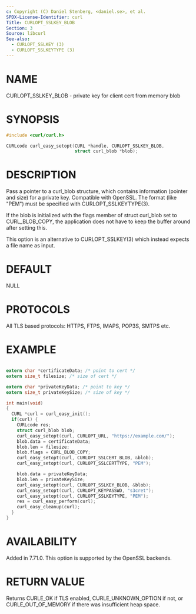 ```yaml
---
c: Copyright (C) Daniel Stenberg, <daniel.se>, et al.
SPDX-License-Identifier: curl
Title: CURLOPT_SSLKEY_BLOB
Section: 3
Source: libcurl
See-also:
  - CURLOPT_SSLKEY (3)
  - CURLOPT_SSLKEYTYPE (3)
---
```


# NAME

CURLOPT_SSLKEY_BLOB - private key for client cert from memory blob

# SYNOPSIS

~~~c
#include <curl/curl.h>

CURLcode curl_easy_setopt(CURL *handle, CURLOPT_SSLKEY_BLOB,
                          struct curl_blob *blob);
~~~

# DESCRIPTION

Pass a pointer to a curl_blob structure, which contains information (pointer
and size) for a private key. Compatible with OpenSSL. The format (like "PEM")
must be specified with CURLOPT_SSLKEYTYPE(3).

If the blob is initialized with the flags member of struct curl_blob set to
CURL_BLOB_COPY, the application does not have to keep the buffer around after
setting this.

This option is an alternative to CURLOPT_SSLKEY(3) which instead expects
a file name as input.

# DEFAULT

NULL

# PROTOCOLS

All TLS based protocols: HTTPS, FTPS, IMAPS, POP3S, SMTPS etc.

# EXAMPLE

~~~c

extern char *certificateData; /* point to cert */
extern size_t filesize; /* size of cert */

extern char *privateKeyData; /* point to key */
extern size_t privateKeySize; /* size of key */

int main(void)
{
  CURL *curl = curl_easy_init();
  if(curl) {
    CURLcode res;
    struct curl_blob blob;
    curl_easy_setopt(curl, CURLOPT_URL, "https://example.com/");
    blob.data = certificateData;
    blob.len = filesize;
    blob.flags = CURL_BLOB_COPY;
    curl_easy_setopt(curl, CURLOPT_SSLCERT_BLOB, &blob);
    curl_easy_setopt(curl, CURLOPT_SSLCERTTYPE, "PEM");

    blob.data = privateKeyData;
    blob.len = privateKeySize;
    curl_easy_setopt(curl, CURLOPT_SSLKEY_BLOB, &blob);
    curl_easy_setopt(curl, CURLOPT_KEYPASSWD, "s3cret");
    curl_easy_setopt(curl, CURLOPT_SSLKEYTYPE, "PEM");
    res = curl_easy_perform(curl);
    curl_easy_cleanup(curl);
  }
}
~~~

# AVAILABILITY

Added in 7.71.0. This option is supported by the OpenSSL backends.

# RETURN VALUE

Returns CURLE_OK if TLS enabled, CURLE_UNKNOWN_OPTION if not, or
CURLE_OUT_OF_MEMORY if there was insufficient heap space.

